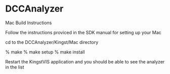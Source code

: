 # DCCAnalyzer

Mac Build Instructions

Follow the instructions proviced in the SDK manual for setting up your Mac

cd to the DCCAnalyzer/Kingst/Mac directory

% make
% make setup
% make install

Restart the KingstVIS application and you should be able to see the analyzer in the list




